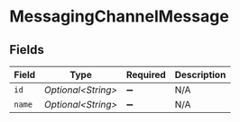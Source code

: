 # MessagingChannelMessage


## Fields

| Field               | Type                | Required            | Description         |
| ------------------- | ------------------- | ------------------- | ------------------- |
| `id`                | *Optional\<String>* | :heavy_minus_sign:  | N/A                 |
| `name`              | *Optional\<String>* | :heavy_minus_sign:  | N/A                 |